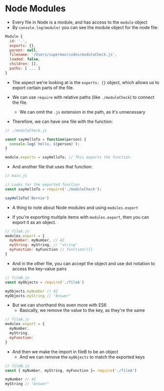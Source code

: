 # Node Modules

* Every file in Node is a module, and has access to the `module` object
* By `console.log(module)` you can see the module object for the node file:

```js
Module {
  id: '.',
  exports: {},
  parent: null,
  filename: '/Users/superman/codes/moduleCheck.js',
  loaded: false,
  children: [],
  paths: [ ... ] 
}
```

* The aspect we're looking at is the `exports: {}` object, which allows us to export certain parts of the file.

* We can use `require` with relative paths (like `./moduleCheck`) to connect the file.
  * We can omit the `.js` extension in the path, as it's unnecessary

* Therefore, we can have one file with the function:

```js
// ./moduleCheck.js

const sayHelloTo = function(person) {
  console.log(`Hello, ${person}`);
}

module.exports = sayHelloTo; // This exports the function
```

* And another file that uses that function:

```js
// main.js

// Looks for the exported function
const sayHelloTo = require('./moduleCheck');

sayHelloTo('Bernie')
```

* A thing to note about Node modules and using `modules.export`

* If you're exporting multiple items with `modules.export`, then you can export it as an object.

```js
// fileA.js
modules.export = {
  myNumber: myNumber, // 42
  myString: myString, // "string"
  myFunction: myFunction // function(){}
}
```

* And in the other file, you can accept the object and use dot notation to access the key-value pairs

```js
// fileB.js
const myObjects = require('./fileA')

myObjects.myNumber // 42
myObjects.myString // "Answer"
```

* But we can shorthand this even more with ES6
  * Basically, we remove the value to the key, as they're the same

```js
// fileA.js
modules.export = {
  myNumber,
  myString,
  myFunction:
}
```

* And then we make the import in fileB to be an object
  * And we can remove the `myObjects` to match the exported keys


```js
// fileB.js
const { myNumber, myString, myFunction }= require('./fileA')

myNumber // 42
myString // "Answer"
```
